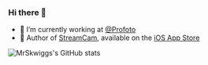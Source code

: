 ### Hi there 👋

- 🔭 I’m currently working at [@Profoto](https://github.com/StyleShoots)
- 🎥 Author of [StreamCam](https://streamcam.app), available on the [iOS App Store](https://apps.apple.com/us/app/streamcam-for-obs-streamlabs/id1621118006)

![MrSkwiggs's GitHub stats](https://github-readme-stats.vercel.app/api?username=MrSkwiggs&count_private=true&show_icons=true&theme=dracula&custom_title=Github%20Stats)
